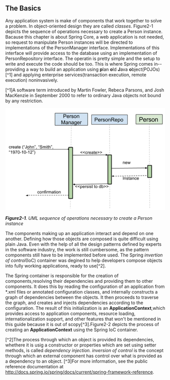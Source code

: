 ## The Basics
Any application system is make of components that work together to solve a problem. In object-oriented design they are called _classes_. Figure2-1 depicts the sequence of operations necessary to create a Person instance. Bacause this chapter is about Spring Core, a web application is not needed, so request to manipulate Person instances will be directed to implementations of the PersonManager interface. Implementations of this interface will provide access to the database using an implementation of PersonRepository interface. The operatin is pretty simple and the setup to write and execute the code should be too. This is where Spring comes in--providing a way to build an application using **p**lan **o**ld **J**ava **o**bject(POJOs)[^1] and applying enterprise services(transaction execution, remote execution) noninvasively.

[^1]A software term introduced by Martin Fowler, Rebeca Parsons, and Josh MacKenzie in September 2000 to refer to ordinary Java objects not bound by any restriction.

![Figure 2-1](../img/f21.png)

_**Figure2-1**. UML sequence of operations necessary to create a Person instance_

The components making up an application interact and depend on one another. Defining how those objects are composed is quite difficult using plain Java. Even with the help of all the design patterns defined by experts in the software industry, the work is still cumbersome, as the pattern components still have to be implemented before used. The Spring _invertion of control_(IoC) container was degined to help developers compose objects into fully working applications, ready to use[^2].

The Spring container is responsible for the creation of components,resolving their dependencies and providing them to other components. It does this by reading the configuration of an application from *.xml files or annotated configuration classes, and internally constructs a graph of dependencies between the objects. It then proceeds to traverse the graph, and creates and injects dependencies according to the configuration. The result of this initialization is an **ApplicationContext**,which provides access to application components, resource loading, internationalization support, and other features that won't be mentioned in this guide because it is out of scopy[^3].Figure2-2 depicts the process of creating an **ApplicationContext** using the Spring IoC container.

[^2]The process through which an object is provided its dependencies, whethere it is usig a constructor or properties which are set using setter methods, is called _dependency injection. inversion of control_ is the concept through which an external component has control over what is provided as a dependency to an object.
[^3]For more information, see the public reference documentation at http://docs.spring.io/spring/docs/current/spring-framework-reference.
